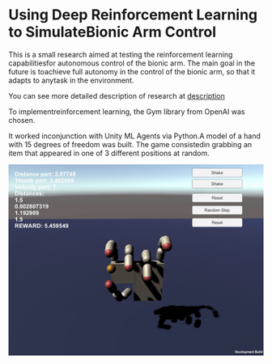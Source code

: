 # Using Deep Reinforcement Learning to SimulateBionic Arm Control

This is a small research aimed at testing the reinforcement learning capabilitiesfor autonomous control of the bionic arm.  The main goal in the future is toachieve full autonomy in the control of the bionic arm, so that it adapts to anytask in the environment.

You can see more detailed description of research at [description](description.pdf)

To implementreinforcement learning, the Gym library from OpenAI was chosen.  

It worked inconjunction with Unity ML Agents via Python.A model of a hand with 15 degrees of freedom was built.  The game consistedin grabbing an item that appeared in one of 3 different positions at random.

![test](/Images/gif.gif)
